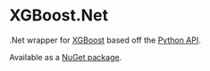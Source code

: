 # XGBoost.Net
.Net wrapper for [XGBoost](https://github.com/dmlc/xgboost) based off the [Python API](https://xgboost.readthedocs.io/en/latest/python/index.html).

Available as a [NuGet package](https://www.nuget.org/packages/PicNet.XGBoost/).
